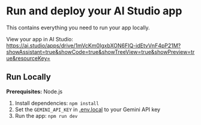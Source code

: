 # Run and deploy your AI Studio app

This contains everything you need to run your app locally.

View your app in AI Studio: https://ai.studio/apps/drive/1mVcKm0IgxbXON6FIQ-idEtvVnF4pP21M?showAssistant=true&showCode=true&showTreeView=true&showPreview=true&resourceKey=

## Run Locally

**Prerequisites:**  Node.js


1. Install dependencies:
   `npm install`
2. Set the `GEMINI_API_KEY` in [.env.local](.env.local) to your Gemini API key
3. Run the app:
   `npm run dev`
